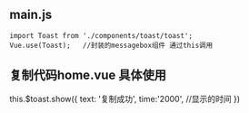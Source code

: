 ## main.js
    import Toast from './components/toast/toast';
    Vue.use(Toast);   //封装的messagebox组件 通过this调用
## 复制代码home.vue 具体使用
this.$toast.show({
    text: '复制成功',
    time:'2000', //显示的时间
})

